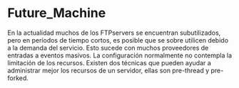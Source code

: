 # Future_Machine
En la actualidad muchos de los FTPservers se encuentran subutilizados, pero en períodos de tiempo cortos, es posible que se sobre utilicen debido a la demanda del servicio. Esto sucede con muchos proveedores de entradas a eventos masivos. La configuración normalmente no contempla la limitación de los recursos. Existen dos técnicas que pueden ayudar a administrar mejor los recursos de un servidor, ellas son pre-thread y pre-forked.
